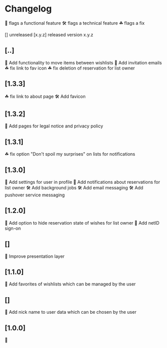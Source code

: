 # Changelog

🎁 flags a functional feature
🛠️ flags a technical feature
☘ flags a fix

[] unreleased
[x.y.z] released version x.y.z

## [..]
🎁 Add functionality to move items between wishlists
🎁 Add invitation emails
☘ fix link to fav icon
☘ fix deletion of reservation for list owner

## [1.3.3]
☘ fix link to about page
🛠️ Add favicon

## [1.3.2]
🎁 Add pages for legal notice and privacy policy

## [1.3.1]
☘ fix option "Don't spoil my surprises" on lists for notifications

## [1.3.0]
🎁 Add settings for user in profile
🎁 Add notifications about reservations for list owner
🛠️ Add background jobs
🛠️ Add email messaging
🛠️ Add pushover service messaging

## [1.2.0]
🎁 Add option to hide reservation state of wishes for list owner
🎁 Add netID sign-on

## []
🎁 Improve presentation layer

## [1.1.0]
🎁 Add favorites of wishlists which can be managed by the user

## []
🎁 Add nick name to user data which can be chosen by the user

## [1.0.0]
🎁

